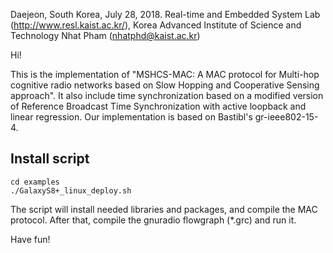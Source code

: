 Daejeon, South Korea, July 28, 2018.
Real-time and Embedded System Lab (http://www.resl.kaist.ac.kr/), Korea Advanced Institute of Science and Technology
Nhat Pham (nhatphd@kaist.ac.kr)

Hi!

This is the implementation of "MSHCS-MAC: A MAC protocol for Multi-hop cognitive radio networks based on Slow Hopping and Cooperative Sensing approach".
It also include time synchronization based on a modified version of Reference Broadcast Time Synchronization with active loopback and linear regression.
Our implementation is based on Bastibl's gr-ieee802-15-4.

## Install script
```
cd examples
./GalaxyS8+_linux_deploy.sh
```
The script will install needed libraries and packages, and compile the MAC protocol.
After that, compile the gnuradio flowgraph (*.grc) and run it.

Have fun!
